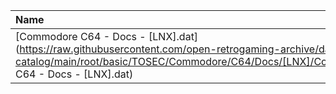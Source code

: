 |Name|Size|
|:---|---:|
|[Commodore C64 - Docs - [LNX].dat](https://raw.githubusercontent.com/open-retrogaming-archive/dat-catalog/main/root/basic/TOSEC/Commodore/C64/Docs/[LNX]/Commodore C64 - Docs - [LNX].dat)|4316|
